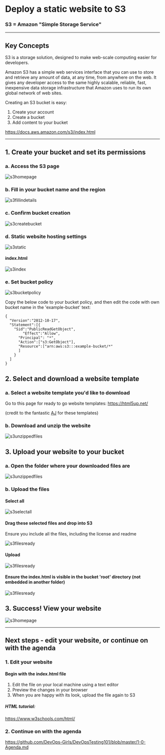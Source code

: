 # Deploy a static website to S3

### S3 = Amazon "Simple Storage Service"

***
## Key Concepts

S3 is a storage solution, designed to make web-scale computing easier for developers.

Amazon S3 has a simple web services interface that you can use to store and retrieve any amount of data, at any time, from anywhere on the web. It gives any developer access to the same highly scalable, reliable, fast, inexpensive data storage infrastructure that Amazon uses to run its own global network of web sites.

Creating an S3 bucket is easy:
1. Create your account
2. Create a bucket
3. Add content to your bucket

https://docs.aws.amazon.com/s3/index.html

***
## 1. Create your bucket and set its permissions


### a. Access the S3 page
![s3homepage](images/2-1-S3/s3homepage.png)


### b. Fill in your bucket name and the region
![s3fillindetails](images/2-1-S3/s3nameregion.png)


### c. Confirm bucket creation
![s3createbucket](images/2-1-S3/s3createbucket.png)

### d. Static website hosting settings
![s3static](images/2-1-S3/s3staticwebsitehosting.png)

#### index.html
![s3index](images/2-1-S3/s3indexhtml.png)

### e. Set bucket policy
![s3bucketpolicy](images/2-1-S3/s3bucketpolicy.png)

Copy the below code to your bucket policy, and then edit the code with own bucket name in the 'example-bucket' text:

```
{
  "Version":"2012-10-17",
  "Statement":[{
	"Sid":"PublicReadGetObject",
        "Effect":"Allow",
	  "Principal": "*",
      "Action":["s3:GetObject"],
      "Resource":["arn:aws:s3:::example-bucket/*"
      ]
    }
  ]
}
```

## 2. Select and download a website template

### a. Select a website template you'd like to download

Go to this page for ready to go website templates: https://html5up.net/

(credit to the fantastic [AJ](https://twitter.com/ajlkn) for these templates)

### b. Download and unzip the website
![s3unzippedfiles](images/2-1-S3/s3extractedfiles.png)

## 3. Upload your website to your bucket

### a. Open the folder where your downloaded files are
![s3unzippedfiles](images/2-1-S3/s3extractedfiles.png)

### b. Upload the files

#### Select all
![s3selectall](images/2-1-S3/s3selectallfiles.png)


#### Drag these selected files and drop into S3

Ensure you include all the files, including the license and readme 

![s3filesready](images/2-1-S3/s3readyforupload.png)

#### Upload
![s3filesready](images/2-1-S3/s3filesuploaded.png)

#### Ensure the index.html is visible in the bucket 'root' directory (not embedded in another folder)
![s3filesready](images/2-1-S3/s3checkindex.png)

## 3. Success! View your website
![s3homepage](images/2-1-S3/s3linktowebsite.png)

***

## Next steps - edit your website, or continue on with the agenda

### 1. Edit your website

#### Begin with the index.html file
1. Edit the file on your local machine using a text editor
2. Preview the changes in your browser
3. When you are happy with its look, upload the file again to S3

##### HTML tutorial:
https://www.w3schools.com/html/

### 2. Continue on with the agenda
https://github.com/DevOps-Girls/DevOpsTesting101/blob/master/1-0-Agenda.md
